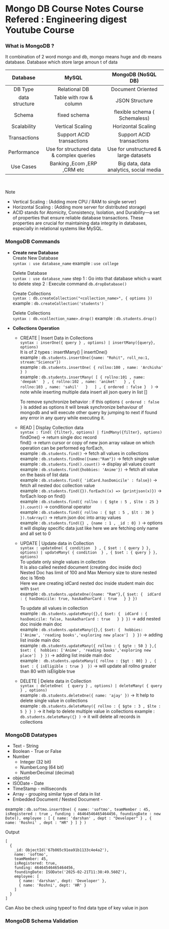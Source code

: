 # Mongo DB Course Notes Course Refered : Engineering digest Youtube Course

### What is MongoDB ?

It combination of 2 word mongo and db, mongo means huge and db means database. Database which store large amoun t of data

|    Database    |                   MySQL                   |           MongoDB (NoSQL DB)           |
| :------------: | :---------------------------------------: | :------------------------------------: |
|    DB Type     |               Relational DB               |           Document Oriented            |
| data structure |          Table with row & column          |             JSON Structure             |
|     Schema     |               fixed schema                |     flexible schema ( Schemaless)      |
|  Scalability   |             Vertical Scaling              |           Horizontal Scaling           |
|  Transactions  |         Support ACID transactions         |       Support ACID transactions        |
|  Performance   | Use for structured data & complex queries | Use for unstructured & large datasets  |
|   Use Cases    |        Banking ,Ecom ,ERP ,CRM etc        | Big data, data analytics, social media |

<br>

> [!NOTE]
>
> - Vertical Scaling : (Adding more CPU / RAM to single server)
> - Horizontal Scaling : (Adding more server for distributed storage)
> - ACID stands for Atomicity, Consistency, Isolation, and Durability—a set of properties that ensure reliable database transactions. These properties are crucial for maintaining data integrity in databases, especially in relational systems like MySQL.

### MongoDB Commands

- **Create new Database** <br>
  Create New Database <br>
  `syntax : use database_name`
  example : `use college`

  Delete Database <br>
  `syntax : use database_name`
  step 1 : Go into that database which u want to delete
  step 2 : Execute command `db.dropDatabase()`

  Create Collections <br>
  `syntax : db.createCollection("<collection_name>", { options })`
  example : `db.createCollection('students')`

  Delete Collections <br>
  `syntax : db.<collection_name>.drop()`
  example : `db.students.drop()`

- **Collections Operation** <br>

  - CREATE | Insert Data in Collections <br>
    `syntax : inserOne({ query } , options) | insertMany({query}, options)` <br>
    It is of 2 types : insertMany() | insertOne() <br>
    example : `db.students.insertOne({name: "Rohit", roll_no:1, stream:"Science"})` <br>
    example : `db.students.insertOne( { rollno:100 , name: 'Archisha'  } )` <br>
    example : `db.students.insertMany( [ { rollno:101 , name: 'deepak'  } , { rollno:102 , name: 'aniket'   } , {   rollno:103 , name: 'sahil'   }   ] , { ordered : false }  )` -> note while inserting multiple data insert all json query in list []

    To remove synchronize behavior : if this options `{ ordered : false }` is added as options it will break synchronize behaviour of mongodb and will execute other query by jumping to next if found any error in any query while executing it.

  - READ | Display Collection data <br>
    `syntax : find( {filter}, options) | findMany({filter}, options)` <br>
    findOne() -> return single doc record <br>
    find() -> return cursor or copy of new json array valaue on which operation can be performed eg forEach, <br>
    example : `db.students.find()` -> fetch all values in collections <br>
    example : `db.students.findOne({name:"Ram"})` -> fetch single value <br>
    example : `db.students.find().count()` -> display all values count <br>
    example : `db.students.find({hobbies: 'Anime'})` -> fetch all value on the basis of list data<br>
    example : `db.students.find({ 'idCard.hasDomicile' : false})` -> fetch all nested doc collection value <br>
    example : `db.students.find({}).forEach((x) => {printjson(x)})` -> forEach loop on find() <br>
    example : `db.students.find({ rollno : { $gte : 5 , $lte : 25 } }).count()` -> conditional operator <br>
    example : `db.students.find({ rollno : { $gt : 5 , $lt : 30 }  }).toArray()` -> return json doc into array values <br>
    example : `db.students.find({} , {name : 1 , _id : 0} )` -> options it will display specific data just like here we are fetching only name and all set to 0

  - UPDATE | Update data in Collection <br>
    `syntax : updateOne( { condition  } , { $set : { query } }, options) | updateMany( { condition  } , { $set : { query } }, options)` <br>
    To update only single values in collection <br>
    It is also called nested document (creating doc inside doc) <br>
    Nested Doc has limit of 100 and Max Memory size to store nested doc is 16mb <br>
    Here we are creating idCard nested doc inside student main doc with `$set` <br>
    example : `db.students.updateOne({name: "Ram"},{ $set: {  idCard : { hasDomicile: true, hasAadharCard : true   } } })` <br>

    To update all values in collection <br>
    example : `db.students.updateMany({},{ $set: {  idCard : { hasDomicile: false, hasAadharCard : true   } } })` -> add nested doc inside main doc <br>
    example : `db.students.updateMany({},{ $set: {  hobbies: ['Anime', 'reading books','exploring new place']  } })` -> adding list inside main doc <br>
    example : `db.students.updateMany({ rollno : { $gte : 50 } },{ $set: {  hobbies: ['Anime', 'reading books','exploring new place']  } })` -> adding list inside main doc <br>
    example : ` db.students.updateMany({ rollno : {$gt : 80} } , {  $set : { isEligible : true }  })` -> will update all rollno greater than 80 with isEligible true

  - DELETE | Delete data in Collection <br>
    `syntax : deleteOne(  { query } , options) | deleteMany( { query } , options)` <br>
    example : `db.students.deleteOne({ name: 'ajay' })` -> It help to delete single value in collections <br>
    example : `db.students.deleteMany({ rollno : { $gte : 3 , $lte : 5 } } )` -> it help to delete multiple value in collections
    example : `db.students.deleteMany({} )` -> it will delete all records in collections

### MongoDB Datatypes

- Text - String
- Boolean - True or False
- Number
  - Integer (32 bit)
  - NumberLong (64 bit)
  - NumberDecimal (decimal)
- objectId
- ISODate - Date
- TimeStamp - milliseconds
- Array - grouping similar type of data in list
- Embedded Document / Nested Document -

example :
`db.softmo.insertOne( { name: 'softmo', teamMember : 45, isRegistered : true , funding : 46464546465464456, foundingDate : new Date(), employee : [ { name: 'darshan' , dept : "Developer" } , { name: 'Roshni' , dept : "HR" } ] } )`

Output

```
[
  {
    _id: ObjectId('67b865c91ea91b1133c4e4a2'),
    name: 'softmo',
    teamMember: 45,
    isRegistered: true,
    funding: 46464546465464456,
    foundingDate: ISODate('2025-02-21T11:38:49.560Z'),
    employee: [
      { name: 'darshan', dept: 'Developer' },
      { name: 'Roshni', dept: 'HR' }
    ]
  }
]

```

Can Also be check using typeof to find data type of key value in json

### MongoDB Schema Validation
